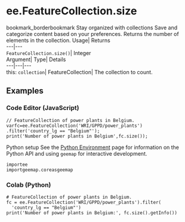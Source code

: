  
#  ee.FeatureCollection.size
bookmark_borderbookmark Stay organized with collections  Save and categorize content based on your preferences. 
Returns the number of elements in the collection. Usage| Returns  
---|---  
`FeatureCollection.size()`| Integer  
Argument| Type| Details  
---|---|---  
this: `collection`| FeatureCollection| The collection to count.  
## Examples
### Code Editor (JavaScript)
```
// FeatureCollection of power plants in Belgium.
varfc=ee.FeatureCollection('WRI/GPPD/power_plants')
.filter('country_lg == "Belgium"');
print('Number of power plants in Belgium',fc.size());
```

Python setup
See the [ Python Environment](https://developers.google.com/earth-engine/guides/python_install) page for information on the Python API and using `geemap` for interactive development.
```
importee
importgeemap.coreasgeemap
```

### Colab (Python)
```
# FeatureCollection of power plants in Belgium.
fc = ee.FeatureCollection('WRI/GPPD/power_plants').filter(
  'country_lg == "Belgium"')
print('Number of power plants in Belgium:', fc.size().getInfo())
```

